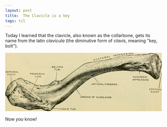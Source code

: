 ```yaml
---
layout: post
title:  The Clavicle is a key
tags: til
---
```

Today I learned that the clavicle, also known as the collarbone, gets its name from the latin _clavicula_ (the diminutive form of _clavis_, meaning "key, bolt").

![The Clavicle](/images/clavicle.jpg)

Now _you_ know!
